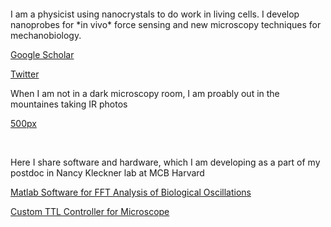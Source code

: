 
<br>
<br>
<br>
<br>
I am a physicist using nanocrystals to do work in living cells. I develop nanoprobes for *in vivo* force sensing and new microscopy techniques for mechanobiology. 

[Google Scholar](https://scholar.google.com/citations?user=XXo51HQAAAAJ&hl=en&authuser=1)

[Twitter](https://twitter.com/maria_muxika)

When I am not in a dark microscopy room, I am proably out in the mountaines taking IR photos

[500px](https://500px.com/p/mmuxika?view=photos)

<br>

Here I share software and hardware, which I am developing as a part of my postdoc in Nancy Kleckner lab at MCB Harvard


 [Matlab Software for FFT Analysis of Biological Oscillations](https://github.com/mariavmukhina/FFT_Analysis_of_Biological_Oscillations)
 
 [Custom TTL Controller for Microscope](https://github.com/mariavmukhina/Custom_TTL_Controller_for_Microscope)

